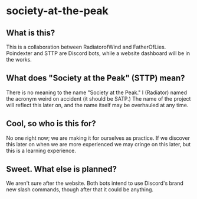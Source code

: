 # society-at-the-peak

## What is this?

This is a collaboration between RadiatorofWind and FatherOfLies. Poindexter and STTP are Discord bots, while a website dashboard will be in the works.

## What does "Society at the Peak" (STTP) mean?

There is no meaning to the name "Society at the Peak." I (Radiator) named the acronym weird on accident (it should be SATP.) The name of the project will reflect this later on, and the name itself may be overhauled at any time.

## Cool, so who is this for?

No one right now; we are making it for ourselves as practice. If we discover this later on when we are more experienced we may cringe on this later, but this is a learning experience.

## Sweet. What else is planned?

We aren't sure after the website. Both bots intend to use Discord's brand new slash commands, though after that it could be anything.